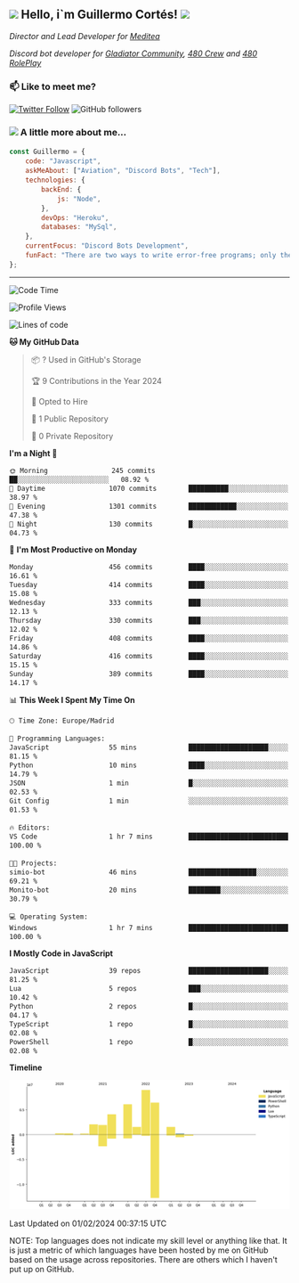 <h2><img src="https://emojis.slackmojis.com/emojis/images/1531849430/4246/blob-sunglasses.gif?1531849430" width="30"/> Hello, i`m Guillermo Cortés! <img src="https://media.giphy.com/media/PiuVH04cd9JcmqqWKK/giphy.gif" width="50"></h2>
<p><em>Director and Lead Developer for <a href="https://mediteavirtual.es/">Meditea</a>
</em></p>
<p><em>Discord bot developer for <a href="https://discord.comunidadgladiator.com">Gladiator Community</a>, <a href="https://discord.gg/UpvpkUbGdA">480 Crew</a> and <a href="https://discord.gg/dmMRQgH3tu">480 RolePlay</a>
</em></p>

### 📫 Like to meet me?

[![Twitter Follow](https://img.shields.io/twitter/follow/concara3443?label=Follow)](https://twitter.com/intent/follow?screen_name=concara3443)
![GitHub followers](https://img.shields.io/github/followers/concara3443?label=Follow&style=social)

### <img src="https://media.giphy.com/media/WFZvB7VIXBgiz3oDXE/giphy.gif" width="50"> A little more about me...  

```javascript
const Guillermo = {
    code: "Javascript",
    askMeAbout: ["Aviation", "Discord Bots", "Tech"],
    technologies: {
        backEnd: {
            js: "Node",
        },
        devOps: "Heroku",
        databases: "MySql",
    },
    currentFocus: "Discord Bots Development",
    funFact: "There are two ways to write error-free programs; only the third one works"
};
```

---

<!--START_SECTION:waka-->
![Code Time](http://img.shields.io/badge/Code%20Time-373%20hrs%2021%20mins-blue)

![Profile Views](http://img.shields.io/badge/Profile%20Views-0-blue)

![Lines of code](https://img.shields.io/badge/From%20Hello%20World%20I%27ve%20Written-33.9%20million%20lines%20of%20code-blue)

**🐱 My GitHub Data** 

> 📦 ? Used in GitHub's Storage 
 > 
> 🏆 9 Contributions in the Year 2024
 > 
> 💼 Opted to Hire
 > 
> 📜 1 Public Repository 
 > 
> 🔑 0 Private Repository 
 > 
**I'm a Night 🦉** 

```text
🌞 Morning                245 commits         ██░░░░░░░░░░░░░░░░░░░░░░░   08.92 % 
🌆 Daytime                1070 commits        ██████████░░░░░░░░░░░░░░░   38.97 % 
🌃 Evening                1301 commits        ████████████░░░░░░░░░░░░░   47.38 % 
🌙 Night                  130 commits         █░░░░░░░░░░░░░░░░░░░░░░░░   04.73 % 
```
📅 **I'm Most Productive on Monday** 

```text
Monday                   456 commits         ████░░░░░░░░░░░░░░░░░░░░░   16.61 % 
Tuesday                  414 commits         ████░░░░░░░░░░░░░░░░░░░░░   15.08 % 
Wednesday                333 commits         ███░░░░░░░░░░░░░░░░░░░░░░   12.13 % 
Thursday                 330 commits         ███░░░░░░░░░░░░░░░░░░░░░░   12.02 % 
Friday                   408 commits         ████░░░░░░░░░░░░░░░░░░░░░   14.86 % 
Saturday                 416 commits         ████░░░░░░░░░░░░░░░░░░░░░   15.15 % 
Sunday                   389 commits         ████░░░░░░░░░░░░░░░░░░░░░   14.17 % 
```


📊 **This Week I Spent My Time On** 

```text
🕑︎ Time Zone: Europe/Madrid

💬 Programming Languages: 
JavaScript               55 mins             ████████████████████░░░░░   81.15 % 
Python                   10 mins             ████░░░░░░░░░░░░░░░░░░░░░   14.79 % 
JSON                     1 min               █░░░░░░░░░░░░░░░░░░░░░░░░   02.53 % 
Git Config               1 min               ░░░░░░░░░░░░░░░░░░░░░░░░░   01.53 % 

🔥 Editors: 
VS Code                  1 hr 7 mins         █████████████████████████   100.00 % 

🐱‍💻 Projects: 
simio-bot                46 mins             █████████████████░░░░░░░░   69.21 % 
Monito-bot               20 mins             ████████░░░░░░░░░░░░░░░░░   30.79 % 

💻 Operating System: 
Windows                  1 hr 7 mins         █████████████████████████   100.00 % 
```

**I Mostly Code in JavaScript** 

```text
JavaScript               39 repos            ████████████████████░░░░░   81.25 % 
Lua                      5 repos             ███░░░░░░░░░░░░░░░░░░░░░░   10.42 % 
Python                   2 repos             █░░░░░░░░░░░░░░░░░░░░░░░░   04.17 % 
TypeScript               1 repo              █░░░░░░░░░░░░░░░░░░░░░░░░   02.08 % 
PowerShell               1 repo              █░░░░░░░░░░░░░░░░░░░░░░░░   02.08 % 
```



**Timeline**

![Lines of Code chart](https://raw.githubusercontent.com/Concara3443/Concara3443/main/assets/bar_graph.png)


 Last Updated on 01/02/2024 00:37:15 UTC
<!--END_SECTION:waka-->

NOTE: Top languages does not indicate my skill level or anything like that. It is just a metric of which languages have been hosted by me on GitHub based on the usage across repositories. There are others which I haven't put up on GitHub.
